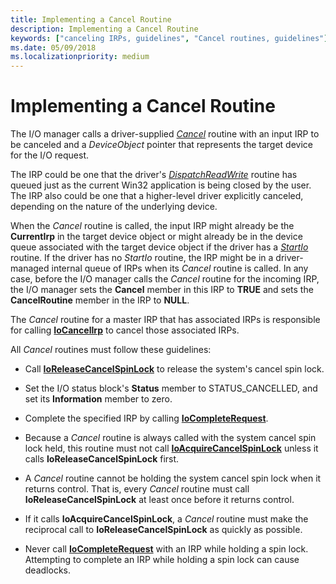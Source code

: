 ```yaml
---
title: Implementing a Cancel Routine
description: Implementing a Cancel Routine
keywords: ["canceling IRPs, guidelines", "Cancel routines, guidelines"]
ms.date: 05/09/2018
ms.localizationpriority: medium
---
```


# Implementing a Cancel Routine





The I/O manager calls a driver-supplied [*Cancel*](/windows-hardware/drivers/ddi/wdm/nc-wdm-driver_cancel) routine with an input IRP to be canceled and a *DeviceObject* pointer that represents the target device for the I/O request.

The IRP could be one that the driver's [*DispatchReadWrite*](/windows-hardware/drivers/ddi/wdm/nc-wdm-driver_dispatch) routine has queued just as the current Win32 application is being closed by the user. The IRP also could be one that a higher-level driver explicitly canceled, depending on the nature of the underlying device.

When the *Cancel* routine is called, the input IRP might already be the **CurrentIrp** in the target device object or might already be in the device queue associated with the target device object if the driver has a [*StartIo*](/windows-hardware/drivers/ddi/wdm/nc-wdm-driver_startio) routine. If the driver has no *StartIo* routine, the IRP might be in a driver-managed internal queue of IRPs when its *Cancel* routine is called. In any case, before the I/O manager calls the *Cancel* routine for the incoming IRP, the I/O manager sets the **Cancel** member in this IRP to **TRUE** and sets the **CancelRoutine** member in the IRP to **NULL**.

The *Cancel* routine for a master IRP that has associated IRPs is responsible for calling [**IoCancelIrp**](/windows-hardware/drivers/ddi/wdm/nf-wdm-iocancelirp) to cancel those associated IRPs.

All *Cancel* routines must follow these guidelines:

-   Call [**IoReleaseCancelSpinLock**](/previous-versions/windows/hardware/drivers/ff549550(v=vs.85)) to release the system's cancel spin lock.

-   Set the I/O status block's **Status** member to STATUS\_CANCELLED, and set its **Information** member to zero.

-   Complete the specified IRP by calling [**IoCompleteRequest**](/windows-hardware/drivers/ddi/wdm/nf-wdm-iocompleterequest).

-   Because a *Cancel* routine is always called with the system cancel spin lock held, this routine must not call [**IoAcquireCancelSpinLock**](/previous-versions/windows/hardware/drivers/ff548196(v=vs.85)) unless it calls **IoReleaseCancelSpinLock** first.

-   A *Cancel* routine cannot be holding the system cancel spin lock when it returns control. That is, every *Cancel* routine must call **IoReleaseCancelSpinLock** at least once before it returns control.

-   If it calls **IoAcquireCancelSpinLock**, a *Cancel* routine must make the reciprocal call to **IoReleaseCancelSpinLock** as quickly as possible.

-   Never call [**IoCompleteRequest**](/windows-hardware/drivers/ddi/wdm/nf-wdm-iocompleterequest) with an IRP while holding a spin lock. Attempting to complete an IRP while holding a spin lock can cause deadlocks.


 

